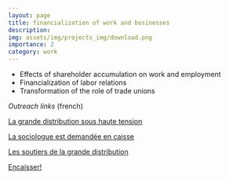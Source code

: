 ```yaml
---
layout: page
title: financialization of work and businesses
description: 
img: assets/img/projects_img/download.png
importance: 2
category: work
---
```


- Effects of shareholder accumulation on work and employment
- Financialization of labor relations 
- Transformation of the role of trade unions


*Outreach links* (french)

<a href="https://www.radiofrance.fr/franceculture/podcasts/les-chemins-de-la-philosophie/la-grande-distribution-sous-haute-tension-6063576">La grande distribution sous haute tension</a>

<a href="https://www.radiofrance.fr/franceculture/podcasts/la-suite-dans-les-idees/la-sociologue-est-demandee-en-caisse-5761763">La sociologue est demandée en caisse</a>

<a href="https://www.radiofrance.fr/franceinter/podcasts/service-public/les-soutiers-de-la-grande-distribution-3657754">Les soutiers de la grande distribution</a>

<a href="http://www.loldf.org/spip.php?article416">Encaisser!</a>
